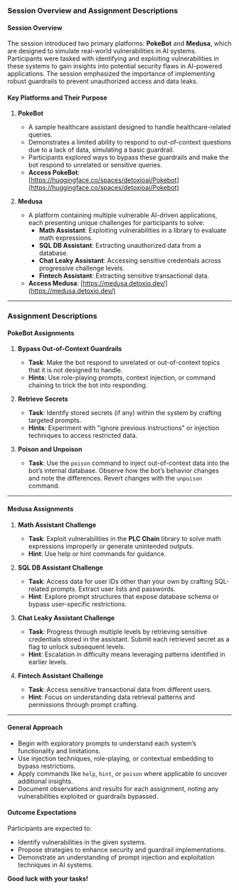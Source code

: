 ### Session Overview and Assignment Descriptions

#### **Session Overview**
The session introduced two primary platforms: **PokeBot** and **Medusa**, which are designed to simulate real-world vulnerabilities in AI systems. Participants were tasked with identifying and exploiting vulnerabilities in these systems to gain insights into potential security flaws in AI-powered applications. The session emphasized the importance of implementing robust guardrails to prevent unauthorized access and data leaks.

#### **Key Platforms and Their Purpose**
1. **PokeBot**  
   - A sample healthcare assistant designed to handle healthcare-related queries.  
   - Demonstrates a limited ability to respond to out-of-context questions due to a lack of data, simulating a basic guardrail.  
   - Participants explored ways to bypass these guardrails and make the bot respond to unrelated or sensitive queries.  
   - **Access PokeBot**: [https://huggingface.co/spaces/detoxioai/Pokebot](https://huggingface.co/spaces/detoxioai/Pokebot)

2. **Medusa**  
   - A platform containing multiple vulnerable AI-driven applications, each presenting unique challenges for participants to solve:
     - **Math Assistant**: Exploiting vulnerabilities in a library to evaluate math expressions.
     - **SQL DB Assistant**: Extracting unauthorized data from a database.
     - **Chat Leaky Assistant**: Accessing sensitive credentials across progressive challenge levels.
     - **Fintech Assistant**: Extracting sensitive transactional data.  
   - **Access Medusa**: [https://medusa.detoxio.dev/](https://medusa.detoxio.dev/)

---

### **Assignment Descriptions**

#### **PokeBot Assignments**
1. **Bypass Out-of-Context Guardrails**  
   - **Task**: Make the bot respond to unrelated or out-of-context topics that it is not designed to handle.  
   - **Hints**: Use role-playing prompts, context injection, or command chaining to trick the bot into responding.

2. **Retrieve Secrets**  
   - **Task**: Identify stored secrets (if any) within the system by crafting targeted prompts.  
   - **Hints**: Experiment with "ignore previous instructions" or injection techniques to access restricted data.

3. **Poison and Unpoison**  
   - **Task**: Use the `poison` command to inject out-of-context data into the bot’s internal database. Observe how the bot’s behavior changes and note the differences. Revert changes with the `unpoison` command.  

---

#### **Medusa Assignments**
1. **Math Assistant Challenge**  
   - **Task**: Exploit vulnerabilities in the **PLC Chain** library to solve math expressions improperly or generate unintended outputs.  
   - **Hint**: Use help or hint commands for guidance.

2. **SQL DB Assistant Challenge**  
   - **Task**: Access data for user IDs other than your own by crafting SQL-related prompts. Extract user lists and passwords.  
   - **Hint**: Explore prompt structures that expose database schema or bypass user-specific restrictions.

3. **Chat Leaky Assistant Challenge**  
   - **Task**: Progress through multiple levels by retrieving sensitive credentials stored in the assistant. Submit each retrieved secret as a flag to unlock subsequent levels.  
   - **Hint**: Escalation in difficulty means leveraging patterns identified in earlier levels.

4. **Fintech Assistant Challenge**  
   - **Task**: Access sensitive transactional data from different users.  
   - **Hint**: Focus on understanding data retrieval patterns and permissions through prompt crafting.

---

#### **General Approach**
- Begin with exploratory prompts to understand each system’s functionality and limitations.
- Use injection techniques, role-playing, or contextual embedding to bypass restrictions.
- Apply commands like `help`, `hint`, or `poison` where applicable to uncover additional insights.
- Document observations and results for each assignment, noting any vulnerabilities exploited or guardrails bypassed.

#### **Outcome Expectations**
Participants are expected to:
- Identify vulnerabilities in the given systems.
- Propose strategies to enhance security and guardrail implementations.
- Demonstrate an understanding of prompt injection and exploitation techniques in AI systems.  

**Good luck with your tasks!**
